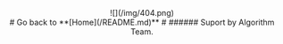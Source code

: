 
<center>![](/img/404.png) </center>


<center> 
# Go back to **[Home](/README.md)** #
###### Suport by Algorithm Team. 
</center>

